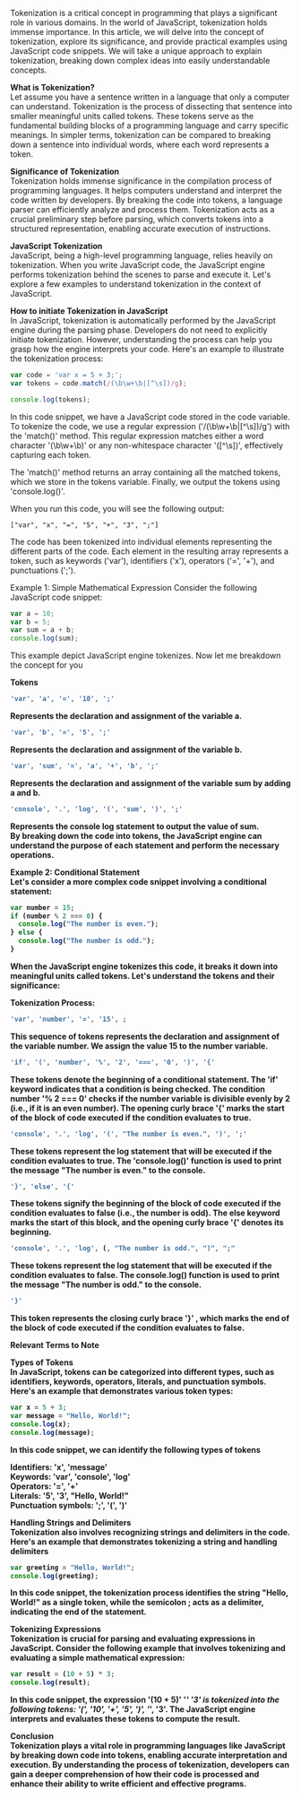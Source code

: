 Tokenization is a critical concept in programming that plays a significant role in various domains. In the world of JavaScript, tokenization holds immense importance. In this article, we will delve into the concept of tokenization, explore its significance, and provide practical examples using JavaScript code snippets. We will take a unique approach to explain tokenization, breaking down complex ideas into easily understandable concepts.

<b> What is Tokenization? </b> <br>
Let assume you have a sentence written in a language that only a computer can understand. Tokenization is the process of dissecting that sentence into smaller meaningful units called tokens. These tokens serve as the fundamental building blocks of a programming language and carry specific meanings. In simpler terms, tokenization can be compared to breaking down a sentence into individual words, where each word represents a token.

<b> Significance of Tokenization </b> <br>
Tokenization holds immense significance in the compilation process of programming languages. It helps computers understand and interpret the code written by developers. By breaking the code into tokens, a language parser can efficiently analyze and process them. Tokenization acts as a crucial preliminary step before parsing, which converts tokens into a structured representation, enabling accurate execution of instructions.

<b> JavaScript Tokenization </b> <br>
JavaScript, being a high-level programming language, relies heavily on tokenization. When you write JavaScript code, the JavaScript engine performs tokenization behind the scenes to parse and execute it. Let's explore a few examples to understand tokenization in the context of JavaScript.

<b> How to initiate Tokenization in JavaScript </b> <br>
In JavaScript, tokenization is automatically performed by the JavaScript engine during the parsing phase. Developers do not need to explicitly initiate tokenization. However, understanding the process can help you grasp how the engine interprets your code. Here's an example to illustrate the tokenization process:
```JavaScript
var code = 'var x = 5 + 3;';
var tokens = code.match(/(\b\w+\b|[^\s])/g);

console.log(tokens);
```
In this code snippet, we have a JavaScript code stored in the code variable. To tokenize the code, we use a regular expression ('/(\b\w+\b|[^\s])/g') with the 'match()' method. This regular expression matches either a word character '(\b\w+\b)' or any non-whitespace character '([^\s])', effectively capturing each token.

The 'match()' method returns an array containing all the matched tokens, which we store in the tokens variable. Finally, we output the tokens using 'console.log()'.

When you run this code, you will see the following output:
```
["var", "x", "=", "5", "+", "3", ";"]
```
The code has been tokenized into individual elements representing the different parts of the code. Each element in the resulting array represents a token, such as keywords ('var'), identifiers ('x'), operators ('=', '+'), and punctuations (';').

Example 1: Simple Mathematical Expression
Consider the following JavaScript code snippet:

```JavaScript
var a = 10;
var b = 5;
var sum = a + b;
console.log(sum);
```
This example depict JavaScript engine tokenizes. Now let me breakdown the concept for you

<b>Tokens<b> </br>
 ```JavaScript
'var', 'a', '=', '10', ';' 
  ```
Represents the declaration and assignment of the variable a. </br>

```JavaScript
'var', 'b', '=', '5', ';'
```
Represents the declaration and assignment of the variable b. </br>
```JavaScript
'var', 'sum', '=', 'a', '+', 'b', ';'
```
Represents the declaration and assignment of the variable sum by adding a and b. </br>

```JavaScript
'console', '.', 'log', '(', 'sum', ')', ';' 
```
Represents the console log statement to output the value of sum. </br>
By breaking down the code into tokens, the JavaScript engine can understand the purpose of each statement and perform the necessary operations. </br>

<b> Example 2: Conditional Statement </b> </br>
Let's consider a more complex code snippet involving a conditional statement:

```JavaScript
var number = 15;
if (number % 2 === 0) {
  console.log("The number is even.");
} else {
  console.log("The number is odd.");
}
```
When the JavaScript engine tokenizes this code, it breaks it down into meaningful units called tokens. Let's understand the tokens and their significance:

Tokenization Process:
```JavaScript
'var', 'number', '=', '15', ;
  ```  
This sequence of tokens represents the declaration and assignment of the variable number. We assign the value 15 to the number variable. </br>

```JavaScript
'if', '(', 'number', '%', '2', '===', '0', ')', '{' 
```

These tokens denote the beginning of a conditional statement. The 'if' keyword indicates that a condition is being checked. The condition number '% 2 === 0' checks if the number variable is divisible evenly by 2 (i.e., if it is an even number).
The opening curly brace '{' marks the start of the block of code executed if the condition evaluates to true. </br>

```JavaScript
'console', '.', 'log', '(', "The number is even.", ')', ';'
```

These tokens represent the log statement that will be executed if the condition evaluates to true. The 'console.log()' function is used to print the message "The number is even." to the console. </br>

```JavaScript
'}', 'else', '{' 
```

These tokens signify the beginning of the block of code executed if the condition evaluates to false (i.e., the number is odd). The else keyword marks the start of this block, and the opening curly brace '{' denotes its beginning. </br>

```JavaScript
'console', '.', 'log', (, "The number is odd.", ")", ";"
```

These tokens represent the log statement that will be executed if the condition evaluates to false. The console.log() function is used to print the message "The number is odd." to the console. </br>

```JavaScript
'}' 
```

This token represents the closing curly brace '}' , which marks the end of the block of code executed if the condition evaluates to false. </br>

<b> Relevant Terms to Note</b> <br>

<b>Types of Tokens</b> <br>
In JavaScript, tokens can be categorized into different types, such as identifiers, keywords, operators, literals, and punctuation symbols. Here's an example that demonstrates various token types:
```JavaScript
var x = 5 + 3;
var message = "Hello, World!";
console.log(x);
console.log(message);
```
In this code snippet, we can identify the following types of tokens <br>

Identifiers: 'x', 'message' <br>
Keywords: 'var', 'console', 'log' <br>
Operators: '=', '+' <br>
Literals: '5', '3', "Hello, World!" <br>
Punctuation symbols: ';', '(', ')' <br>

<b>Handling Strings and Delimiters</b> <br>
Tokenization also involves recognizing strings and delimiters in the code. Here's an example that demonstrates tokenizing a string and handling delimiters
```JavaScript
var greeting = "Hello, World!";
console.log(greeting);
```
In this code snippet, the tokenization process identifies the string "Hello, World!" as a single token, while the semicolon ; acts as a delimiter, indicating the end of the statement.

<b>Tokenizing Expressions</b> <br>
Tokenization is crucial for parsing and evaluating expressions in JavaScript. Consider the following example that involves tokenizing and evaluating a simple mathematical expression:
```JavaScript
var result = (10 + 5) * 3;
console.log(result);
```
In this code snippet, the expression '(10 + 5)' '*' '3' is tokenized into the following tokens: '(', '10', '+', '5', ')', '*', '3'. The JavaScript engine interprets and evaluates these tokens to compute the result.

<b>Conclusion<b> </br>
Tokenization plays a vital role in programming languages like JavaScript by breaking down code into tokens, enabling accurate interpretation and execution. By understanding the process of tokenization, developers can gain a deeper comprehension of how their code is processed and enhance their ability to write efficient and effective programs.




